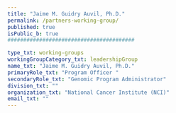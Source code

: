 ```yaml
---
title: "Jaime M. Guidry Auvil, Ph.D."
permalink: /partners-working-group/
published: true
isPublic_b: true
########################################

type_txt: working-groups
workingGroupCategory_txt: leadershipGroup
name_txt: "Jaime M. Guidry Auvil, Ph.D."
primaryRole_txt: "Program Officer "
secondaryRole_txt: "Genomic Program Administrator"
division_txt: ""
organization_txt: "National Cancer Institute (NCI)"
email_txt: ""
---
```

